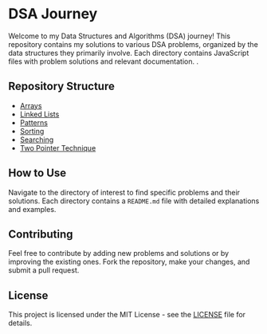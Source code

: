 # DSA Journey

Welcome to my Data Structures and Algorithms (DSA) journey! This repository contains my solutions to various DSA problems, organized by the data structures they primarily involve. Each directory contains JavaScript files with problem solutions and relevant documentation.
.

## Repository Structure

- [Arrays](arrays/notes.md)
- [Linked Lists](linked_lists/README.md)
- [Patterns](patterns/)
- [Sorting](sorting/README.md)
- [Searching](searching/README.md)
- [Two Pointer Technique](two_pointer/README.md)

## How to Use

Navigate to the directory of interest to find specific problems and their solutions. Each directory contains a `README.md` file with detailed explanations and examples.

## Contributing

Feel free to contribute by adding new problems and solutions or by improving the existing ones. Fork the repository, make your changes, and submit a pull request.

## License

This project is licensed under the MIT License - see the [LICENSE](LICENSE) file for details.
